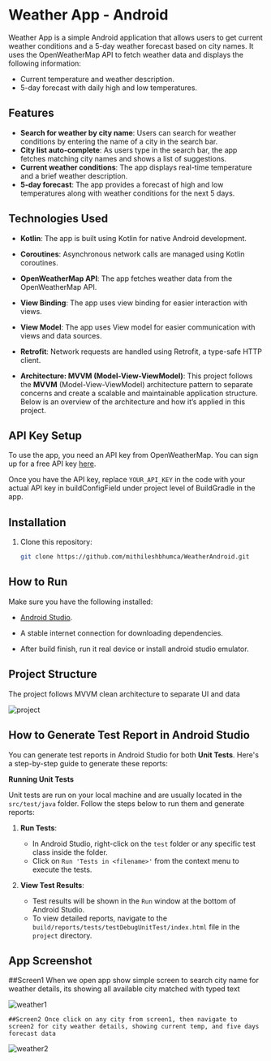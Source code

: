 # Weather App - Android

Weather App is a simple Android application that allows users to get current weather conditions and a 5-day weather forecast based on city names. It uses the OpenWeatherMap API to fetch weather data and displays the following information:

- Current temperature and weather description.
- 5-day forecast with daily high and low temperatures.
  
## Features

- **Search for weather by city name**: Users can search for weather conditions by entering the name of a city in the search bar.
- **City list auto-complete**: As users type in the search bar, the app fetches matching city names and shows a list of suggestions.
- **Current weather conditions**: The app displays real-time temperature and a brief weather description.
- **5-day forecast**: The app provides a forecast of high and low temperatures along with weather conditions for the next 5 days.

## Technologies Used

- **Kotlin**: The app is built using Kotlin for native Android development.
- **Coroutines**: Asynchronous network calls are managed using Kotlin coroutines.
- **OpenWeatherMap API**: The app fetches weather data from the OpenWeatherMap API.
- **View Binding**: The app uses view binding for easier interaction with views.
- **View Model**: The app uses View model for easier communication with views and data sources.
- **Retrofit**: Network requests are handled using Retrofit, a type-safe HTTP client.
  
- **Architecture: MVVM (Model-View-ViewModel)**:
This project follows the **MVVM** (Model-View-ViewModel) architecture pattern to separate concerns and create a scalable and maintainable application structure. Below is an overview of the architecture and how it’s applied in this project.


## API Key Setup

To use the app, you need an API key from OpenWeatherMap. You can sign up for a free API key [here](https://openweathermap.org/).

Once you have the API key, replace `YOUR_API_KEY` in the code with your actual API key in buildConfigField under project level of BuildGradle in the app.

## Installation

1. Clone this repository:
   ```bash
   git clone https://github.com/mithileshbhumca/WeatherAndroid.git
   
## How to Run
Make sure you have the following installed:
- [Android Studio](https://developer.android.com/studio).

- A stable internet connection for downloading dependencies.

- After build finish, run it real device or install android studio emulator.

## Project Structure
The project follows MVVM clean architecture to separate UI and data 

![project](https://github.com/user-attachments/assets/e27a9386-c265-42ae-80d3-72b78cb0a67d)

## How to Generate Test Report in Android Studio

You can generate test reports in Android Studio for both **Unit Tests**. Here's a step-by-step guide to generate these reports:

 **Running Unit Tests**

Unit tests are run on your local machine and are usually located in the `src/test/java` folder. Follow the steps below to run them and generate reports:

1. **Run Tests**:
   - In Android Studio, right-click on the `test` folder or any specific test class inside the folder.
   - Click on `Run 'Tests in <filename>'` from the context menu to execute the tests.

2. **View Test Results**:
   - Test results will be shown in the `Run` window at the bottom of Android Studio.
   - To view detailed reports, navigate to the `build/reports/tests/testDebugUnitTest/index.html` file in the `project` directory.
 
## App Screenshot
  ##Screen1 When we open app show simple screen to search city name for weather details, its showing all available city matched with typed text
  
   ![weather1](https://github.com/user-attachments/assets/b71195d5-0c78-49f3-a0e3-f4b1af5a1ab1)

    ##Screen2 Once click on any city from screen1, then navigate to screen2 for city weather details, showing current temp, and five days forecast data

   ![weather2](https://github.com/user-attachments/assets/df0c879d-0eec-4f8f-80b2-3b94dc7b50c2)





